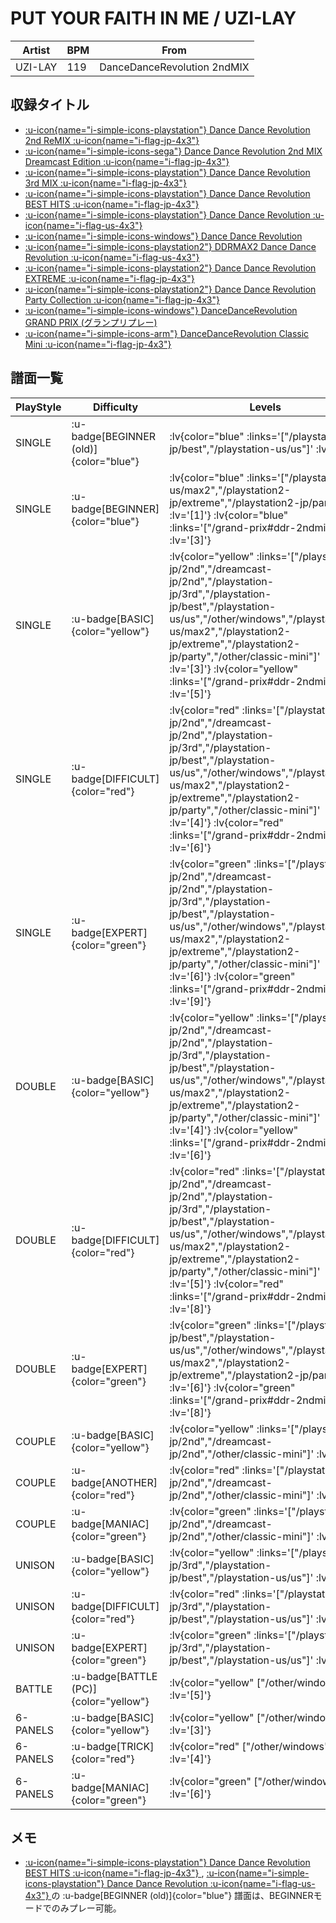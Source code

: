 # PUT YOUR FAITH IN ME / UZI-LAY

|Artist|BPM|From|
|------|---|----|
|UZI-LAY|119|DanceDanceRevolution 2ndMIX|

## 収録タイトル

- [ :u-icon{name="i-simple-icons-playstation"} Dance Dance Revolution 2nd ReMIX :u-icon{name="i-flag-jp-4x3"} ](/playstation-jp/2nd)
- [ :u-icon{name="i-simple-icons-sega"} Dance Dance Revolution 2nd MIX Dreamcast Edition :u-icon{name="i-flag-jp-4x3"} ](/dreamcast-jp/2nd)
- [ :u-icon{name="i-simple-icons-playstation"} Dance Dance Revolution 3rd MIX :u-icon{name="i-flag-jp-4x3"} ](/playstation-jp/3rd)
- [ :u-icon{name="i-simple-icons-playstation"} Dance Dance Revolution BEST HITS :u-icon{name="i-flag-jp-4x3"} ](/playstation-jp/best)
- [ :u-icon{name="i-simple-icons-playstation"} Dance Dance Revolution :u-icon{name="i-flag-us-4x3"} ](/playstation-us/us)
- [ :u-icon{name="i-simple-icons-windows"} Dance Dance Revolution](/other/windows)
- [ :u-icon{name="i-simple-icons-playstation2"} DDRMAX2 Dance Dance Revolution :u-icon{name="i-flag-us-4x3"} ](/playstation2-us/max2)
- [ :u-icon{name="i-simple-icons-playstation2"} Dance Dance Revolution EXTREME :u-icon{name="i-flag-jp-4x3"} ](/playstation2-jp/extreme)
- [ :u-icon{name="i-simple-icons-playstation2"} Dance Dance Revolution Party Collection :u-icon{name="i-flag-jp-4x3"} ](/playstation2-jp/party)
- [ :u-icon{name="i-simple-icons-windows"} DanceDanceRevolution GRAND PRIX (グランプリプレー)](/grand-prix#ddr-2ndmix)
- [ :u-icon{name="i-simple-icons-arm"} DanceDanceRevolution Classic Mini :u-icon{name="i-flag-jp-4x3"} ](/other/classic-mini)

## 譜面一覧

|PlayStyle|Difficulty|Levels|Notes|Movie|
|---------|----------|------|-----|-----|
|SINGLE| :u-badge[BEGINNER (old)]{color="blue"} | :lv{color="blue" :links='["/playstation-jp/best","/playstation-us/us"]' :lv='[1]'} |65/0||
|SINGLE| :u-badge[BEGINNER]{color="blue"} | :lv{color="blue" :links='["/playstation2-us/max2","/playstation2-jp/extreme","/playstation2-jp/party"]' :lv='[1]'}  :lv{color="blue" :links='["/grand-prix#ddr-2ndmix"]' :lv='[3]'} |70/0||
|SINGLE| :u-badge[BASIC]{color="yellow"} | :lv{color="yellow" :links='["/playstation-jp/2nd","/dreamcast-jp/2nd","/playstation-jp/3rd","/playstation-jp/best","/playstation-us/us","/other/windows","/playstation2-us/max2","/playstation2-jp/extreme","/playstation2-jp/party","/other/classic-mini"]' :lv='[3]'}  :lv{color="yellow" :links='["/grand-prix#ddr-2ndmix"]' :lv='[5]'} |128/0||
|SINGLE| :u-badge[DIFFICULT]{color="red"} | :lv{color="red" :links='["/playstation-jp/2nd","/dreamcast-jp/2nd","/playstation-jp/3rd","/playstation-jp/best","/playstation-us/us","/other/windows","/playstation2-us/max2","/playstation2-jp/extreme","/playstation2-jp/party","/other/classic-mini"]' :lv='[4]'}  :lv{color="red" :links='["/grand-prix#ddr-2ndmix"]' :lv='[6]'} |145/0||
|SINGLE| :u-badge[EXPERT]{color="green"} | :lv{color="green" :links='["/playstation-jp/2nd","/dreamcast-jp/2nd","/playstation-jp/3rd","/playstation-jp/best","/playstation-us/us","/other/windows","/playstation2-us/max2","/playstation2-jp/extreme","/playstation2-jp/party","/other/classic-mini"]' :lv='[6]'}  :lv{color="green" :links='["/grand-prix#ddr-2ndmix"]' :lv='[9]'} |203/0||
|DOUBLE| :u-badge[BASIC]{color="yellow"} | :lv{color="yellow" :links='["/playstation-jp/2nd","/dreamcast-jp/2nd","/playstation-jp/3rd","/playstation-jp/best","/playstation-us/us","/other/windows","/playstation2-us/max2","/playstation2-jp/extreme","/playstation2-jp/party","/other/classic-mini"]' :lv='[4]'}  :lv{color="yellow" :links='["/grand-prix#ddr-2ndmix"]' :lv='[6]'} |135/0||
|DOUBLE| :u-badge[DIFFICULT]{color="red"} | :lv{color="red" :links='["/playstation-jp/2nd","/dreamcast-jp/2nd","/playstation-jp/3rd","/playstation-jp/best","/playstation-us/us","/other/windows","/playstation2-us/max2","/playstation2-jp/extreme","/playstation2-jp/party","/other/classic-mini"]' :lv='[5]'}  :lv{color="red" :links='["/grand-prix#ddr-2ndmix"]' :lv='[8]'} |147/0||
|DOUBLE| :u-badge[EXPERT]{color="green"} | :lv{color="green" :links='["/playstation-jp/best","/playstation-us/us","/other/windows","/playstation2-us/max2","/playstation2-jp/extreme","/playstation2-jp/party"]' :lv='[6]'}  :lv{color="green" :links='["/grand-prix#ddr-2ndmix"]' :lv='[8]'} |170/0||
|COUPLE| :u-badge[BASIC]{color="yellow"} | :lv{color="yellow" :links='["/playstation-jp/2nd","/dreamcast-jp/2nd","/other/classic-mini"]' :lv='[3]'} |112/0||
|COUPLE| :u-badge[ANOTHER]{color="red"} | :lv{color="red" :links='["/playstation-jp/2nd","/dreamcast-jp/2nd","/other/classic-mini"]' :lv='[4]'} |128/0||
|COUPLE| :u-badge[MANIAC]{color="green"} | :lv{color="green" :links='["/playstation-jp/2nd","/dreamcast-jp/2nd","/other/classic-mini"]' :lv='[6]'} |195/0||
|UNISON| :u-badge[BASIC]{color="yellow"} | :lv{color="yellow" :links='["/playstation-jp/3rd","/playstation-jp/best","/playstation-us/us"]' :lv='[3]'} |||
|UNISON| :u-badge[DIFFICULT]{color="red"} | :lv{color="red" :links='["/playstation-jp/3rd","/playstation-jp/best","/playstation-us/us"]' :lv='[4]'} |||
|UNISON| :u-badge[EXPERT]{color="green"} | :lv{color="green" :links='["/playstation-jp/3rd","/playstation-jp/best","/playstation-us/us"]' :lv='[6]'} |||
|BATTLE| :u-badge[BATTLE (PC)]{color="yellow"} | :lv{color="yellow" ["/other/windows"]' :lv='[5]'} |||
|6-PANELS| :u-badge[BASIC]{color="yellow"} | :lv{color="yellow" ["/other/windows"]' :lv='[3]'} |127/0||
|6-PANELS| :u-badge[TRICK]{color="red"} | :lv{color="red" ["/other/windows"]' :lv='[4]'} |145/0||
|6-PANELS| :u-badge[MANIAC]{color="green"} | :lv{color="green" ["/other/windows"]' :lv='[6]'} |203/0||

## メモ

- [ :u-icon{name="i-simple-icons-playstation"} Dance Dance Revolution BEST HITS :u-icon{name="i-flag-jp-4x3"} ](/playstation-jp/best), [ :u-icon{name="i-simple-icons-playstation"} Dance Dance Revolution :u-icon{name="i-flag-us-4x3"} ](/playstation-us/us)の :u-badge[BEGINNER (old)]{color="blue"} 譜面は、BEGINNERモードでのみプレー可能。
